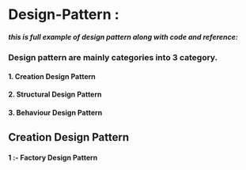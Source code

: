 # Design-Pattern : 
##### this is full example of design pattern along with code and reference:
### Design pattern are mainly categories  into 3 category.


#### 1. Creation Design Pattern
#### 2. Structural Design Pattern
#### 3. Behaviour  Design Pattern


## Creation Design Pattern
  #### 1 :- Factory Design Pattern
